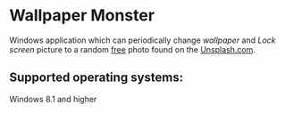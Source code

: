 # Wallpaper Monster

Windows application which can periodically change *wallpaper* and *Lock screen* picture to a random [free](https://unsplash.com/license) photo found on the [Unsplash.com](https://unsplash.com).

## Supported operating systems:
Windows 8.1 and higher